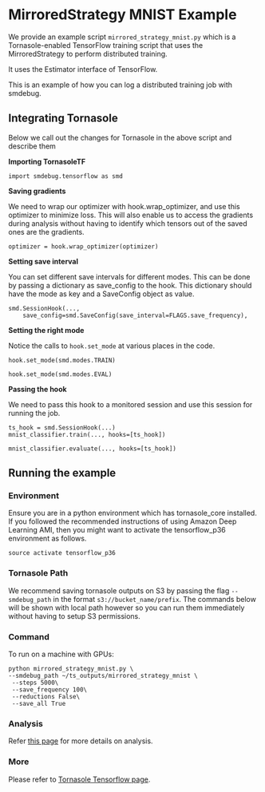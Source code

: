# MirroredStrategy MNIST Example
We provide an example script `mirrored_strategy_mnist.py` which is a Tornasole-enabled TensorFlow training script
that uses the MirroredStrategy to perform distributed training.

It uses the Estimator interface of TensorFlow.

This is an example of how you can log a distributed training job with smdebug.

## Integrating Tornasole
Below we call out the changes for Tornasole in the above script and describe them

**Importing TornasoleTF**
```
import smdebug.tensorflow as smd
```
**Saving gradients**

We need to wrap our optimizer with hook.wrap_optimizer, and use this optimizer to minimize loss.
This will also enable us to access the gradients during analysis without having to identify which tensors out of the saved ones are the gradients.
```
optimizer = hook.wrap_optimizer(optimizer)
```


**Setting save interval**

You can set different save intervals for different modes.
This can be done by passing a dictionary as save_config to the hook.
This dictionary should have the mode as key and a SaveConfig object as value.
```
smd.SessionHook(...,
    save_config=smd.SaveConfig(save_interval=FLAGS.save_frequency),
```
**Setting the right mode**

Notice the calls to `hook.set_mode` at various places in the code.
```
hook.set_mode(smd.modes.TRAIN)
```

```
hook.set_mode(smd.modes.EVAL)
```
**Passing the hook**

We need to pass this hook to a monitored session and use this session for running the job.
```
ts_hook = smd.SessionHook(...)
mnist_classifier.train(..., hooks=[ts_hook])
```

```
mnist_classifier.evaluate(..., hooks=[ts_hook])
```
## Running the example
### Environment
Ensure you are in a python environment which has tornasole_core installed. If you followed the recommended instructions of using Amazon Deep Learning AMI, then you might want to activate the tensorflow_p36 environment as follows.
```
source activate tensorflow_p36
```
### Tornasole Path
We recommend saving tornasole outputs on S3 by passing the
flag `--smdebug_path` in the format `s3://bucket_name/prefix`.
The commands below will be shown with local path however so you can
run them immediately without having to setup S3 permissions.

### Command

To run on a machine with GPUs:
```
python mirrored_strategy_mnist.py \
--smdebug_path ~/ts_outputs/mirrored_strategy_mnist \
 --steps 5000\
 --save_frequency 100\
 --reductions False\
 --save_all True

```

### Analysis
Refer [this page](../../../rules/README.md) for more details on analysis.

### More
Please refer to [Tornasole Tensorflow page](../../README.md).

